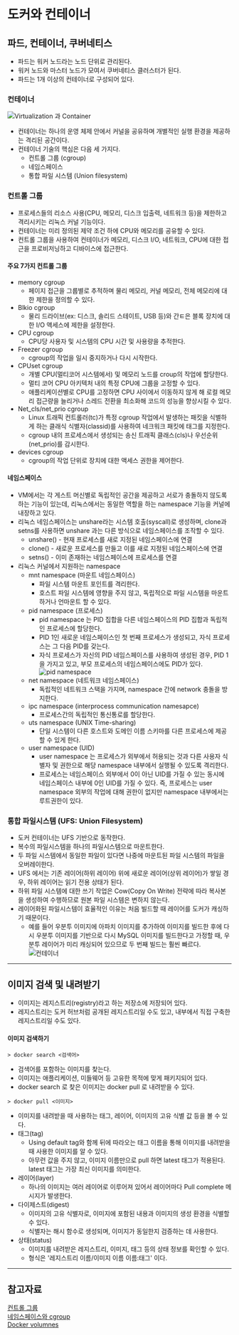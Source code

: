 # 도커와 컨테이너
## 파드, 컨테이너, 쿠버네티스
* 파드는 워커 노드라는 노드 단위로 관리된다.
* 워커 노드와 마스터 노드가 모여서 쿠버네티스 클러스터가 된다.
* 파드는 1개 이상의 컨테이너로 구성되어 있다.

### 컨테이너
![Virtualization 과 Container](./images/virtualization_container.png)
* 컨테이너는 하나의 운영 체제 안에서 커널을 공유하며 개별적인 실행 환경을 제공하는 격리된 공간이다.
* 컨테이너 기술의 핵심은 다음 세 가지다.
  * 컨트롤 그룹 (cgroup)
  * 네임스페이스
  * 통합 파일 시스템 (Union filesystem)

### 컨트롤 그룹
* 프로세스들의 리소스 사용(CPU, 메모리, 디스크 입출력, 네트워크 등)을 제한하고 격리시키는 리눅스 커널 기능이다.
* 컨테이너는 미리 정의된 제약 조건 하에 CPU와 메모리를 공유할 수 있다.
* 컨트롤 그룹을 사용하여 컨테이너가 메모리, 디스크 I/O, 네트워크, CPU에 대한 접근을 프로비저닝하고 디바이스에 접근한다.

#### 주요 7가지 컨트롤 그룹
  * memory cgroup
    * 페이지 접근을 그룹별로 추적하며 물리 메모리, 커널 메모리, 전체 메모리에 대한 제한을 정의할 수 있다.
  * Blkio cgroup
    * 물리 드라이브(ex: 디스크, 솔리드 스테이트, USB 등)와 간ㅌ은 블록 장치에 대한 I/O 액세스에 제한을 설정한다.
  * CPU cgroup
    * CPU당 사용자 및 시스템의 CPU 시간 및 사용량을 추적한다.
  * Freezer cgroup
    * cgroup의 작업을 일시 중지하거나 다시 시작한다.
  * CPUset cgroup
    * 개별 CPU(멀티코어 시스템에서) 및 메모리 노드를 croup의 작업에 할당한다.
    * 멀티 코어 CPU 아키텍처 내의 특정 CPU에 그룹을 고정할 수 있다.
    * 애플리케이션별로 CPU를 고정하면 CPU 사이에서 이동하지 않게 해 로컬 메모리 접근량을 늘리거나 스레드 전환을 최소화해 코드의 성능을 향상시킬 수 있다.
  * Net_cls/net_prio cgroup
    * Linux 트래픽 컨트롤러(tc)가 특정 cgroup 작업에서 발생하는 패킷을 식별하게 하는 클래식 식별자(classid)를 사용하여 네크워크 패킷에 태그를 지정한다.
    * cgroup 내의 프로세스에서 생성되는 송신 트래픽 클래스(cls)나 우선순위(net_prio)를 감시한다. 
  * devices cgroup
    * cgroup의 작업 단위로 장치에 대한 액세스 권한을 제어한다.

#### 네임스페이스
* VM에서는 각 게스트 머신별로 독립적인 공간을 제공하고 서로가 충돌하지 않도록 하는 기능이 있는데, 리눅스에서는 동일한 역할을 하는 namespace 기능을 커널에 내장하고 있다.
* 리눅스 네임스페이스는 unshare라는 시스템 호출(syscall)로 생성하며, clone과 setns를 사용하면 unshare 과는 다른 방식으로 네임스페이스를 조작할 수 있다.
  * unshare() - 현재 프로세스를 새로 지정된 네임스페이스에 연결
  * clone() - 새로운 프로세스를 만들고 이를 새로 지정된 네임스페이스에 연결
  * setns() - 이미 존재하는 네임스페이스에 프로세스를 연결
* 리눅스 커널에서 지원하는 namespace
  * mnt namespace (마운트 네임스페이스)
    * 파일 시스템 마운트 포인트를 격리한다.
    * 호스트 파일 시스템에 영향을 주지 않고, 독립적으로 파일 시스템을 마운트하거나 언마운트 할 수 있다.
  * pid namespace (프로세스)
    * pid namespace 는 PID 집합을 다른 네임스페이스의 PID 집합과 독립적인 프로세스에 할당한다.
    * PID 1인 새로운 네임스페이스인 첫 번째 프로세스가 생성되고, 자식 프로세스는 그 다음 PID를 갖는다.
    * 자식 프로세스가 자신의 PID 네임스페이스를 사용하여 생성된 경우, PID 1을 가지고 있고, 부모 프로세스의 네임스페이스에도 PID가 있다. 
![pid namespace](./images/pid_namespace.png)
  * net namespace (네트워크 네임스페이스)
    * 독립적인 네트워크 스택을 가지며, namespace 간에 network 충돌을 방지한다.
  * ipc namespace (interprocess communication namesapce)
    * 프로세스간의 독립적인 통신통로를 할당한다.
  * uts namespace (UNIX Time-sharing)
    * 단일 시스템이 다른 호스트와 도메인 이름 스키마를 다른 프로세스에 제공할 수 있게 한다.
  * user namespace (UID)
    * user namespace 는 프로세스가 외부에서 허용되는 것과 다른 사용자 식별자 및 권한으로 해당 namespace 내부에서 실행될 수 있도록 격리한다.
    * 프로세스는 네임스페이스 외부에서 0이 아닌 UID를 가질 수 있는 동시에 네임스페이스 내부에 0인 UID를 가질 수 있다. 즉, 프로세스는 user namespace 외부의 작업에 대해 권한이 없지만 namespace 내부에서는 루트권한이 있다.

### 통합 파일시스템 (UFS: Union Filesystem)
* 도커 컨테이너는 UFS 기반으로 동작한다. 
* 복수의 파일시스템을 하나의 파일시스템으로 마운트한다.
* 두 파일 시스템에서 동일한 파일이 있다면 나중에 마운트된 파일 시스템의 파일을 오버레이한다.
* UFS 에서는 기존 레이어(하위 레이어) 위에 새로운 레이어(상위 레이어)가 쌓일 경우, 하위 레이어는 읽기 전용 상태가 된다.
* 하위 파일 시스템에 대한 쓰기 작업은 Cow(Copy On Write) 전략에 따라 복사본을 생성하여 수행하므로 원본 파일 시스템은 변하지 않는다.
* 레이어화된 파일시스템이 효율적인 이유는 처음 빌드할 때 레이어를 도커가 캐싱하기 때문이다.
  * 예를 들어 우분투 이미지에 아파치 이미지를 추가하여 이미지를 빌드한 후에 다시 우분투 이미지를 기반으로 다시 MySQL 이미지를 빌드한다고 가정할 때, 우분투 레이어가 미리 캐싱되어 있으므로 두 번째 빌드는 훨씬 빠르다.
![컨테이너](./images/container.png)

---
## 이미지 검색 및 내려받기
* 이미지는 레지스트리(registry)라고 하는 저장소에 저장되어 있다.
* 레지스트리는 도커 허브처럼 공개된 레지스트리일 수도 있고, 내부에서 직접 구축한 레지스트리일 수도 있다.

#### 이미지 검색하기
```shell
> docker search <검색어>
```
* 검색어를 포함하는 이미지를 찾는다.
* 이미지는 애플리케이션, 미들웨어 등 고유한 목적에 맞게 패키지되어 있다.
* docker search 로 찾은 이미지는 docker pull 로 내려받을 수 있다.

```shell
> docker pull <이미지>
```
* 이미지를 내려받을 때 사용하는 태그, 레이어, 이미지의 고유 식별 값 등을 볼 수 있다.
* 태그(tag)
  * Using default tag와 함께 뒤에 따라오는 태그 이름을 통해 이미지를 내려받을 때 사용한 이미지를 알 수 있다.
  * 아무런 값을 주지 않고, 이미지 이름만으로 pull 하면 latest 태그가 적용된다. latest 태그는 가장 최신 이미지를 의미한다.
* 레이어(layer)
  * 하나의 이미지는 여러 레이어로 이루어져 있어서 레이어마다 Pull complete 메시지가 발생한다.
* 다이제스트(digest)
  * 이미지의 고유 식별자로, 이미지에 포함된 내용과 이미지의 생성 환경을 식별할 수 있다.
  * 식별자는 해시 함수로 생성되며, 이미지가 동일한지 검증하는 데 사용한다.
* 상태(status)
  * 이미지를 내려받은 레지스트리, 이미지, 태그 등의 상태 정보를 확인할 수 있다.
  * 형식은 '레지스트리 이름/이미지 이름 이름:태그' 이다.

---
## 참고자료
[컨트롤 그룹](https://access.redhat.com/documentation/ko-kr/red_hat_enterprise_linux/6/html/resource_management_guide/ch01) </br>
[네임스페이스와 cgroup](https://www.nginx.com/blog/what-are-namespaces-cgroups-how-do-they-work/#pid-namespaces) </br>
[Docker volumnes](https://docs.docker.com/storage/storagedriver/)